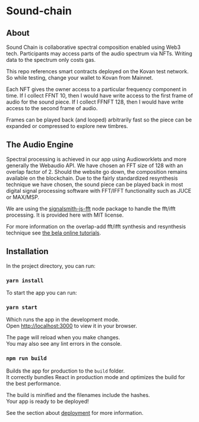 # Sound-chain

## About
Sound Chain is collaborative spectral composition enabled using Web3 tech. Participants may access parts of the audio spectrum via NFTs. Writing data to the spectrum only costs gas. 

This repo references smart contracts deployed on the Kovan test network. So while testing, change your wallet to Kovan from Mainnet.

Each NFT gives the owner access to a particular frequency component in time. If I collect FFNT 10, then I would have write access to the first frame of audio for the sound piece. If I collect FFNFT 128, then I would have write access to the second frame of audio.

Frames can be played back (and looped) arbitrarily fast so the piece can be expanded or compressed to explore new timbres.

## The Audio Engine

Spectral processing is achieved in our app using Audioworklets and more generally the Webaudio API. We have chosen an FFT size of 128 with an overlap factor of 2. Should the website go down, the composition remains available on the blockchain. Due to the fairly standardized resynthesis technique we have chosen, the sound piece can be played back in most digital signal processing software with FFT/IFFT functionality such as JUCE or MAX/MSP.

We are using the [signalsmith-js-fft](https://www.npmjs.com/package/signalsmith-js-fft) node package to handle the fft/ifft processing. It is provided here with MIT license.

For more information on the overlap-add fft/ifft synthesis and resynthesis technique see [the bela online tutorials](https://learn.bela.io/tutorials/c-plus-plus-for-real-time-audio-programming/phase-vocoder-part-1/).

## Installation
In the project directory, you can run:
### `yarn install`

To start the app you can run:

### `yarn start`

Which runs the app in the development mode.\
Open [http://localhost:3000](http://localhost:3000) to view it in your browser.

The page will reload when you make changes.\
You may also see any lint errors in the console.

### `npm run build`

Builds the app for production to the `build` folder.\
It correctly bundles React in production mode and optimizes the build for the best performance.

The build is minified and the filenames include the hashes.\
Your app is ready to be deployed!

See the section about [deployment](https://facebook.github.io/create-react-app/docs/deployment) for more information.
